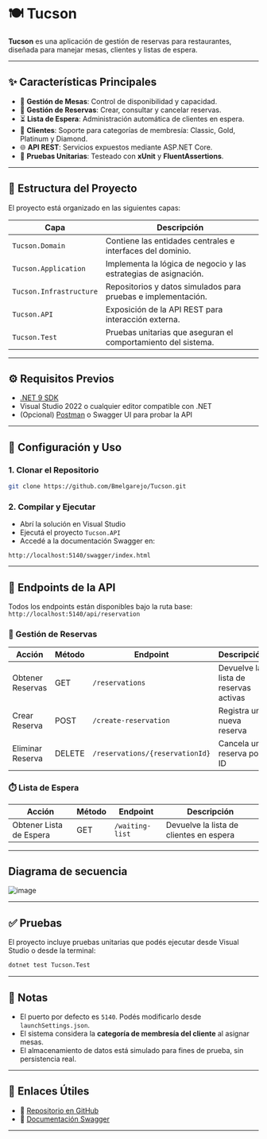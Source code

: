 # 🍽️ Tucson

**Tucson** es una aplicación de gestión de reservas para restaurantes, diseñada para manejar mesas, clientes y listas de espera.

---

## ✨ Características Principales

- 🔘 **Gestión de Mesas**: Control de disponibilidad y capacidad.
- 📆 **Gestión de Reservas**: Crear, consultar y cancelar reservas.
- ⏳ **Lista de Espera**: Administración automática de clientes en espera.
- 👥 **Clientes**: Soporte para categorías de membresía: Classic, Gold, Platinum y Diamond.
- 🌐 **API REST**: Servicios expuestos mediante ASP.NET Core.
- 🧪 **Pruebas Unitarias**: Testeado con **xUnit** y **FluentAssertions**.

---

## 🧱 Estructura del Proyecto

El proyecto está organizado en las siguientes capas:

| Capa                | Descripción                                                                 |
|---------------------|-----------------------------------------------------------------------------|
| `Tucson.Domain`     | Contiene las entidades centrales e interfaces del dominio.                  |
| `Tucson.Application`| Implementa la lógica de negocio y las estrategias de asignación.            |
| `Tucson.Infrastructure` | Repositorios y datos simulados para pruebas e implementación.           |
| `Tucson.API`        | Exposición de la API REST para interacción externa.                         |
| `Tucson.Test`       | Pruebas unitarias que aseguran el comportamiento del sistema.              |

---

## ⚙️ Requisitos Previos

- [.NET 9 SDK](https://dotnet.microsoft.com/download)
- Visual Studio 2022 o cualquier editor compatible con .NET
- (Opcional) [Postman](https://www.postman.com/) o Swagger UI para probar la API

---

## 🚀 Configuración y Uso

### 1. Clonar el Repositorio

```bash
git clone https://github.com/Bmelgarejo/Tucson.git
```

### 2. Compilar y Ejecutar

- Abrí la solución en Visual Studio
- Ejecutá el proyecto `Tucson.API`
- Accedé a la documentación Swagger en:

```
http://localhost:5140/swagger/index.html
```

---

## 📡 Endpoints de la API

Todos los endpoints están disponibles bajo la ruta base: `http://localhost:5140/api/reservation`

### 📁 Gestión de Reservas

| Acción              | Método | Endpoint                                      | Descripción                           |
|---------------------|--------|-----------------------------------------------|---------------------------------------|
| Obtener Reservas    | GET    | `/reservations`                               | Devuelve la lista de reservas activas |
| Crear Reserva       | POST   | `/create-reservation`                         | Registra una nueva reserva            |
| Eliminar Reserva    | DELETE | `/reservations/{reservationId}`              | Cancela una reserva por ID            |

### ⏱️ Lista de Espera

| Acción                  | Método | Endpoint            | Descripción                                                |
|--------------------------|--------|---------------------|------------------------------------------------------------|
| Obtener Lista de Espera | GET    | `/waiting-list`     | Devuelve la lista de clientes en espera                   |

---
## Diagrama de secuencia

![image](https://github.com/user-attachments/assets/d7bd7208-0576-4bcb-b9c1-639dc4be09f7)

---

## ✅ Pruebas

El proyecto incluye pruebas unitarias que podés ejecutar desde Visual Studio o desde la terminal:

```bash
dotnet test Tucson.Test
```

---

## 📝 Notas

- El puerto por defecto es `5140`. Podés modificarlo desde `launchSettings.json`.
- El sistema considera la **categoría de membresía del cliente** al asignar mesas.
- El almacenamiento de datos está simulado para fines de prueba, sin persistencia real.

---

## 🔗 Enlaces Útiles

- 🧠 [Repositorio en GitHub](https://github.com/Bmelgarejo/Tucson.git)
- 📖 [Documentación Swagger](http://localhost:5140/swagger/index.html)

---
